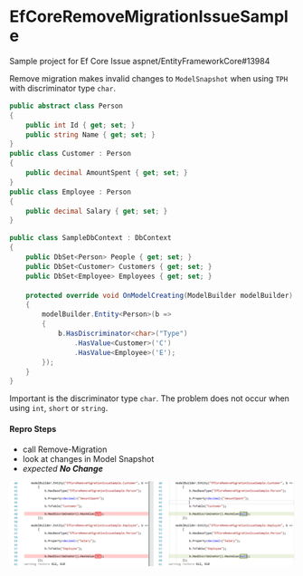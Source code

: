 # EfCoreRemoveMigrationIssueSample

Sample project for Ef Core Issue aspnet/EntityFrameworkCore#13984

Remove migration makes invalid changes to `ModelSnapshot` when using `TPH` with discriminator type `char`.

``` csharp
public abstract class Person
{
    public int Id { get; set; }
    public string Name { get; set; }
}
public class Customer : Person
{
    public decimal AmountSpent { get; set; }
}
public class Employee : Person
{
    public decimal Salary { get; set; }
}
```

``` csharp
public class SampleDbContext : DbContext
{
    public DbSet<Person> People { get; set; }
    public DbSet<Customer> Customers { get; set; }
    public DbSet<Employee> Employees { get; set; }

    protected override void OnModelCreating(ModelBuilder modelBuilder)
    {
        modelBuilder.Entity<Person>(b =>
        {
            b.HasDiscriminator<char>("Type")
                .HasValue<Customer>('C')
                .HasValue<Employee>('E');
        });
    }
}
```

Important is the discriminator type `char`. The problem does not occur when using `int`, `short` or `string`. 

#### Repro Steps
 - call Remove-Migration
 - look at changes in Model Snapshot
 - *expected **No Change***
 
 ![ModelSnapshot](ModelSnapshotDifference.PNG)
